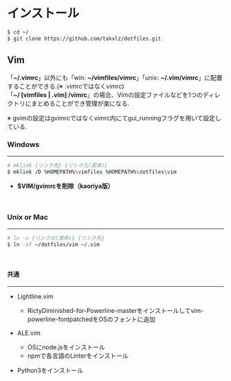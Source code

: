 # インストール
```sh
$ cd ~/
$ git clone https://github.com/takxlz/dotfiles.git
```

## Vim
「**\~/.vimrc**」以外にも「win: **\~/vimfiles/vimrc**」「unix: **\~/.vim/vimrc**」に配置することができる.(※ .vimrcではなくvimrc)  
「**\~/ [vimfiles | .vim] /vimrc**」の場合、Vimの設定ファイルなどを1つのディレクトリにまとめることができ管理が楽になる.

※ gvimの設定はgvimrcではなくvimrc内にてgui_runningフラグを用いて設定している.


### Windows
***
```sh
# mklink {リンク先} {リンク元(実体)}
$ mklink /D %HOMEPATH%\vimfiles %HOMEPATH%\dotfiles\vim
```
- **$VIM/gvimrcを削除（kaoriya版）**
<br />


### Unix or Mac
***
```sh
# ln -s {リンク元(実体)} {リンク先}
$ ln -sf ~/dotfiles/vim ~/.vim
```
<br />


#### 共通
***
- Lightline.vim
    - RictyDiminished-for-Powerline-masterをインストールしてvim-powerline-fontpatchedをOSのフォントに追加

- ALE.vim
    - OSにnode.jsをインストール
    - npmで各言語のLinterをインストール

- Python3をインストール
